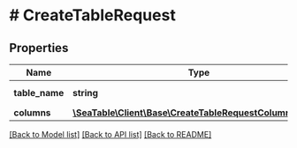 # # CreateTableRequest

## Properties

Name | Type | Description | Notes
------------ | ------------- | ------------- | -------------
**table_name** | **string** | The name of the table. |
**columns** | [**\SeaTable\Client\Base\CreateTableRequestColumnsInner[]**](CreateTableRequestColumnsInner.md) |  |

[[Back to Model list]](../../README.md#models) [[Back to API list]](../../README.md#endpoints) [[Back to README]](../../README.md)
